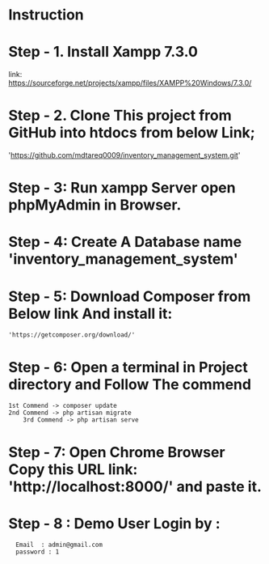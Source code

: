 # Instruction 
# Step - 1. Install Xampp 7.3.0 
  link: https://sourceforge.net/projects/xampp/files/XAMPP%20Windows/7.3.0/

# Step - 2. Clone This project from GitHub into htdocs from below Link;
  'https://github.com/mdtareq0009/inventory_management_system.git'

# Step - 3: Run xampp Server open phpMyAdmin in Browser.

# Step - 4: Create A Database name 'inventory_management_system'

# Step - 5: Download Composer from Below link And install it:

	'https://getcomposer.org/download/'

# Step - 6: Open a terminal in Project directory and Follow The commend

	1st Commend -> composer update
	2nd Commend -> php artisan migrate
        3rd Commend -> php artisan serve

# Step - 7: Open Chrome Browser Copy this URL link: 'http://localhost:8000/' and  paste it.

# Step - 8 : Demo User Login by :  
	  Email  : admin@gmail.com
	  password : 1
                